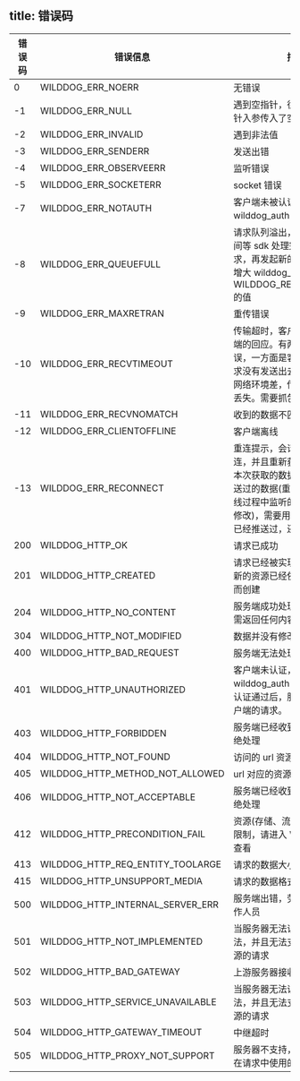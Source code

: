 
title:  错误码
---

| 错误码  | 错误信息                             | 描述                                       |
| ---- | -------------------------------- | ---------------------------------------- |
| 0    | WILDDOG_ERR_NOERR                | 无错误                                      |
| -1   | WILDDOG_ERR_NULL                 | 遇到空指针，往往是函数的指针入参传入了空值引起的。                |
| -2   | WILDDOG_ERR_INVALID              | 遇到非法值                                    |
| -3   | WILDDOG_ERR_SENDERR              | 发送出错                                     |
| -4   | WILDDOG_ERR_OBSERVEERR           | 监听错误                                     |
| -5   | WILDDOG_ERR_SOCKETERR            | socket 错误                                |
| -7   | WILDDOG_ERR_NOTAUTH              | 客户端未被认证，需要调用 wilddog_auth() 进行认证         |
| -8   | WILDDOG_ERR_QUEUEFULL            | 请求队列溢出，可以过一段时间等 sdk 处理完 queue 中的请求，再发起新的请求。也可以增大 wilddog_config.h 中 WILDDOG_REQ_QUEUE_NUM 的值 |
| -9   | WILDDOG_ERR_MAXRETRAN            | 重传错误                                     |
| -10   | WILDDOG_ERR_RECVTIMEOUT          | 传输超时，客户端未接收到云端的回应。有两方面引起该错误，一方面是客户端断网，请求没有发送出去，另一方面是网络环境差，传输中的数据包丢失。需要抓包确定 |
| -11  | WILDDOG_ERR_RECVNOMATCH          | 收到的数据不匹配。                           |
| -12  | WILDDOG_ERR_CLIENTOFFLINE        | 客户端离线                                    |
| -13  | WILDDOG_ERR_RECONNECT            | 重连提示，会话已经断线重连，并且重新获取监听数据，本次获取的数据可能是已经推送过的数据(重连后不能确定断线过程中监听的数据是否有过修改)，需要用户去甄别数据是已经推送过，还是新的数据。 |
| 200  | WILDDOG_HTTP_OK                  | 请求已成功                                    |
| 201  | WILDDOG_HTTP_CREATED             | 请求已经被实现，而且有一个新的资源已经依据请求的需要而创建            |
| 204  | WILDDOG_HTTP_NO_CONTENT          | 服务端成功处理了请求，但无需返回任何内容                     |
| 304  | WILDDOG_HTTP_NOT_MODIFIED        | 数据并没有修改                                  |
| 400  | WILDDOG_HTTP_BAD_REQUEST         | 服务端无法处理该请求                               |
| 401  | WILDDOG_HTTP_UNAUTHORIZED        | 客户端未认证，需要先调用 wilddog_auth() 发送 token，认证通过后，服务端才处理客户端的请求。 |
| 403  | WILDDOG_HTTP_FORBIDDEN           | 服务端已经收到请求，但是拒绝处理                         |
| 404  | WILDDOG_HTTP_NOT_FOUND           | 访问的 url 资源不存在                            |
| 405  | WILDDOG_HTTP_METHOD_NOT_ALLOWED  | url 对应的资源不支持该请求                          |
| 406  | WILDDOG_HTTP_NOT_ACCEPTABLE      | 服务端已经收到请求，但是拒绝处理                         |
| 412  | WILDDOG_HTTP_PRECONDITION_FAIL   | 资源(存储、流量或连接数)超出限制，请进入 Wilddog 的控制查看      |
| 413  | WILDDOG_HTTP_REQ_ENTITY_TOOLARGE | 请求的数据大小溢出                                |
| 415  | WILDDOG_HTTP_UNSUPPORT_MEDIA     | 请求的数据格式出错                                |
| 500  | WILDDOG_HTTP_INTERNAL_SERVER_ERR | 服务端出错，劳烦联系野狗工作人员                         |
| 501  | WILDDOG_HTTP_NOT_IMPLEMENTED     | 当服务器无法识别请求的方法，并且无法支持其对任何资源的请求            |
| 502  | WILDDOG_HTTP_BAD_GATEWAY         | 上游服务器接收到无效的响应                            |
| 503  | WILDDOG_HTTP_SERVICE_UNAVAILABLE | 当服务器无法识别请求的方法，并且无法支持其对任何资源的请求            |
| 504  | WILDDOG_HTTP_GATEWAY_TIMEOUT     | 中继超时                                     |
| 505  | WILDDOG_HTTP_PROXY_NOT_SUPPORT   | 服务器不支持，或者拒绝支持在请求中使用的协议版本                 |